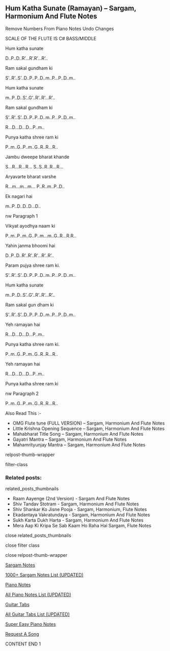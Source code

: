 
## Hum Katha Sunate (Ramayan) – Sargam, Harmonium And Flute Notes

Remove Numbers From Piano Notes
Undo Changes

SCALE OF THE FLUTE IS C# BASS/MIDDLE

Hum katha sunate

D..P..D..R’…R’.R’…R’..

Ram sakal gundham ki

S’..R’..S’..D..P..P..D..m..P…P..D..m..

Hum katha sunate

m..P..D..S’..G’..R’..R’…R’..

Ram sakal gundham ki

S’..R’..S’..D..P..P..D..m..P…P..D..m..

R…D…D…D…P..m..

Punya katha shree ram ki

P..m..G..P..m..G..R..R…R..

Jambu dweepe bharat khande

S…R…R…R… S..S..R..R…R…

Aryavarte bharat varshe

R…m…m…m… P..R..m..P..D..

Ek nagari hai

m..P..D..D..D…D..

nw Paragraph 1

Vikyat ayodhya naam ki

P..m..P..m..G..P..m…m..G..R…R.R..

Yahin janma bhoomi hai

D..P..D..R’..R’..R’…R’..R’..

Param pujya shree ram ki.

S’..R’..S’..D..P..P..D..m..P…P..D..m..

Hum katha sunate

m..P..D..S’..G’..R’..R’…R’..

Ram sakal gun dham ki

S’..R’..S’..D..P..P..D..m..P…P..D..m..

Yeh ramayan hai

R…D…D…D…P..m..

Punya katha shree ram ki.

P..m..G..P..m..G..R..R…R..

Yeh ramayan hai

R…D…D…D…P..m..

Punya katha shree ram ki

nw Paragraph 2

P..m..G..P..m..G..R..R…R..

Also Read This :-

* OMG Flute tune (FULL VERSION) – Sargam, Harmonium And Flute Notes
* Little Krishna Opening Sequence – Sargam, Harmonium And Flute Notes
* Mahabharat Title Song – Sargam, Harmonium And Flute Notes
* Gayatri Mantra – Sargam, Harmonium And Flute Notes
* Mahamrityunjay Mantra – Sargam, Harmonium And Flute Notes

relpost-thumb-wrapper

filter-class

### Related posts:

related_posts_thumbnails

* Raam Aayenge (2nd Version) - Sargam And Flute Notes
* Shiv Tandav Stotram - Sargam, Harmonium And Flute Notes
* Shiv Shankar Ko Jisne Pooja - Sargam, Harmonium, Flute Notes
* Ekadantaya Vakratundaya - Sargam, Harmonium And Flute Notes
* Sukh Karta Dukh Harta - Sargam, Harmonium And Flute Notes
* Mera Aap Ki Kripa Se Sab Kaam Ho Raha Hai Sargam, Flute Notes

close related_posts_thumbnails

close filter class

close relpost-thumb-wrapper

[Sargam Notes](https://www.notationsworld.com/sargam-notes.html)

[1000+ Sargam Notes List (UPDATED)](https://www.notationsworld.com/all-songs-list-sargam-notes.html)

[Piano Notes](https://www.notationsworld.com/piano-notes.html)

[All Piano Notes List (UPDATED)](https://www.notationsworld.com/all-songs-list-piano-notes.html)

[Guitar Tabs](https://www.notationsworld.com/guitar-tabs.html)

[All Guitar Tabs List (UPDATED)](https://www.notationsworld.com/all-songs-list-guitar-tabs.html)

[Super Easy Piano Notes](https://studywall.in/)

[Request A Song](https://www.notationsworld.com/request-a-song.html)

CONTENT END 1

